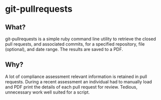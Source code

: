 # git-pullrequests

## What?
git-pullrequests is a simple ruby command line utility to retrieve the closed pull requests, and associated commits, for a specified repository, file (optional), and date range.  The results are saved to a PDF.
## Why?
A lot of compliance assessment relevant information is retained in pull requests.  During a recent assessment an individual had to manually load and PDF print the details of each pull request for review.  Tedious, unnecessary work well suited for a script.
